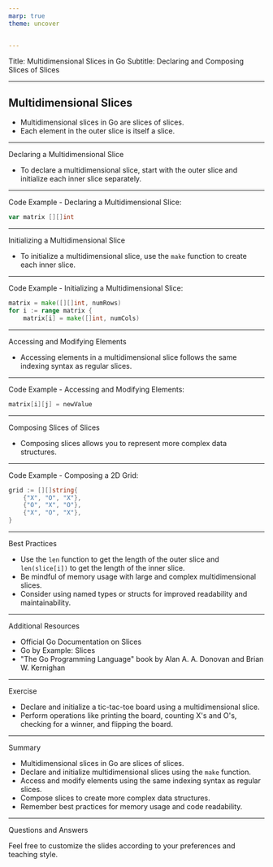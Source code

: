 ```yaml
---
marp: true
theme: uncover


---
```

Title: Multidimensional Slices in Go
Subtitle: Declaring and Composing Slices of Slices

---
## Multidimensional Slices
- Multidimensional slices in Go are slices of slices.
- Each element in the outer slice is itself a slice.

---
Declaring a Multidimensional Slice
- To declare a multidimensional slice, start with the outer slice and initialize each inner slice separately.

---
Code Example - Declaring a Multidimensional Slice:
```go
var matrix [][]int
```

---
Initializing a Multidimensional Slice
- To initialize a multidimensional slice, use the `make` function to create each inner slice.

---
Code Example - Initializing a Multidimensional Slice:
```go
matrix = make([][]int, numRows)
for i := range matrix {
    matrix[i] = make([]int, numCols)
```

---
Accessing and Modifying Elements
- Accessing elements in a multidimensional slice follows the same indexing syntax as regular slices.

---
Code Example - Accessing and Modifying Elements:
```go
matrix[i][j] = newValue
```

---
Composing Slices of Slices
- Composing slices allows you to represent more complex data structures.

---
Code Example - Composing a 2D Grid:
```go
grid := [][]string{
    {"X", "O", "X"},
    {"O", "X", "O"},
    {"X", "O", "X"},
}
```

---
Best Practices
- Use the `len` function to get the length of the outer slice and `len(slice[i])` to get the length of the inner slice.
- Be mindful of memory usage with large and complex multidimensional slices.
- Consider using named types or structs for improved readability and maintainability.

---
Additional Resources
- Official Go Documentation on Slices
- Go by Example: Slices
- "The Go Programming Language" book by Alan A. A. Donovan and Brian W. Kernighan

---
Exercise
- Declare and initialize a tic-tac-toe board using a multidimensional slice.
- Perform operations like printing the board, counting X's and O's, checking for a winner, and flipping the board.

---
Summary
- Multidimensional slices in Go are slices of slices.
- Declare and initialize multidimensional slices using the `make` function.
- Access and modify elements using the same indexing syntax as regular slices.
- Compose slices to create more complex data structures.
- Remember best practices for memory usage and code readability.

---
Questions and Answers

Feel free to customize the slides according to your preferences and teaching style.